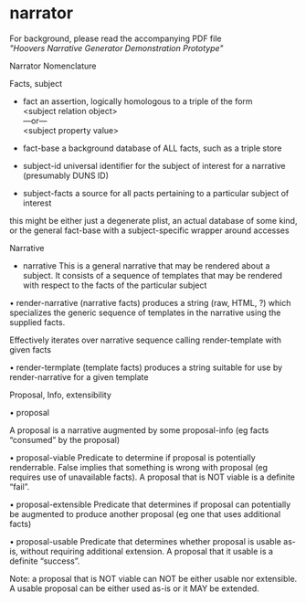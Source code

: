 # narrator

For background, please read the accompanying PDF file
<br> _"Hoovers Narrative Generator Demonstration Prototype"_


Narrator Nomenclature

Facts, subject

  *  fact
an assertion, logically homologous to a triple of the form
<br>\<subject relation object\> 
<br>  —or—
<br>\<subject property value\>

  *  fact-base
a background database of ALL facts, such as a triple store

  *  subject-id
universal identifier for the subject of interest for a narrative (presumably DUNS ID)

  *  subject-facts
a source for all pacts pertaining to a particular subject of interest

this might be either just a degenerate plist, an actual database of some kind, or the general fact-base with a subject-specific wrapper around accesses


Narrative

  * narrative
This is a general narrative that may be rendered about a subject.  It consists of a sequence of templates that may be rendered with respect to the facts of the particular subject

•	render-narrative (narrative facts)
produces a string (raw, HTML, ?) which specializes the generic sequence of templates in the narrative using the supplied facts.  

Effectively iterates over narrative sequence calling render-template with given facts

•	render-termplate (template facts)
produces a string suitable for use by render-narrative for a given template


Proposal, Info, extensibility

•	proposal

A proposal is a narrative augmented by some proposal-info (eg facts “consumed” by the proposal)

•	proposal-viable
Predicate to determine if proposal is potentially renderrable.  False implies that something is wrong with proposal (eg requires use of unavailable facts).  A proposal that is NOT viable is a definite “fail”.

•	proposal-extensible
Predicate that determines if proposal can potentially be augmented to produce another proposal (eg one that uses additional facts)

•	proposal-usable
Predicate that determines whether proposal is usable as-is, without requiring additional extension.  A proposal that it usable is a definite “success”.

Note: a proposal that is NOT viable can NOT be either usable nor extensible.  A usable proposal can be either used as-is or it MAY be extended.







